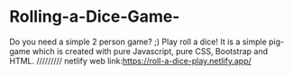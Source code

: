 # Rolling-a-Dice-Game-
Do you need a simple 2 person game? ;) Play roll a dice! It is a simple pig-game which is created with pure Javascript, pure CSS, Bootstrap and HTML.
/////////
netlify web link:https://roll-a-dice-play.netlify.app/
